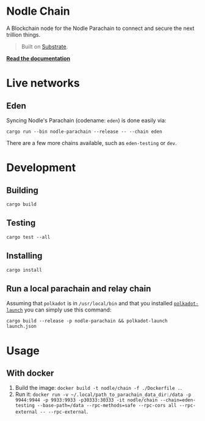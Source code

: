 # Nodle Chain

A Blockchain node for the Nodle Parachain to connect and secure the next trillion things.

> Built on [Substrate](https://substrate.dev).

[**Read the documentation**](https://nodlecode.github.io/chain/nodle_parachain/index.html)


# Live networks

## Eden
Syncing Nodle's Parachain (codename: `eden`) is done easily via:
```
cargo run --bin nodle-parachain --release -- --chain eden
```

There are a few more chains available, such as `eden-testing` or `dev`.


# Development

## Building
```
cargo build
```

## Testing
```
cargo test --all
```

## Installing
```
cargo install
```

## Run a local parachain and relay chain
Assuming that `polkadot` is in `/usr/local/bin` and that you installed [`polkadot-launch`](https://github.com/paritytech/polkadot-launch) you can simply use this command:
```
cargo build --release -p nodle-parachain && polkadot-launch launch.json
```

# Usage

## With docker

1. Build the image: `docker build -t nodle/chain -f ./Dockerfile .`.
2. Run it: 
        `docker run -v ~/.local/path_to_parachain_data_dir:/data -p 9944:9944 -p 9933:9933 -p30333:30333 -it nodle/chain --chain=eden-testing --base-path=/data --rpc-methods=safe --rpc-cors all --rpc-external -- --rpc-external`.
